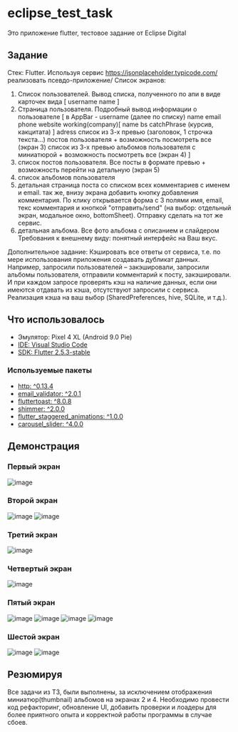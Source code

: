# eclipse_test_task

Это приложение flutter, тестовое задание от Eclipse Digital

## Задание

Стек: Flutter.
Используя сервис https://jsonplaceholder.typicode.com/ реализовать псевдо-приложение/
Список экранов:

1. Список пользователей. Вывод списка, полученного по апи в виде карточек вида
   [
   username
   name
   ]
2. Страница пользователя. Подробный вывод информации о пользователе
   [
   в AppBar - username
   (далее по списку)
   name
   email
   phone
   website
   working(company)[
   name
   bs
   catchPhrase (курсив, какцитата)
   ]
   adress
   список из 3-х превью (заголовок, 1 строчка текста...) постов пользователя + возможность посмотреть все (экран 3)
   список из 3-х превью альбомов пользователя с миниатюрой + возможность посмотреть все (экран 4)
   ]
3. список постов пользователя. Все посты в формате превью + возможность перейти на детальную (экран 5)
4. список альбомов пользователя
5. детальная страница поста со списком всех комментариев c именем и email. так же, внизу экрана добавить кнопку добавления комментария. По клику открывается форма с 3 полями имя, email, текс комментария и кнопкой "отправить/send" (на выбор: отдельный экран, модальное окно, bottomSheet). Отправку сделать на тот же сервис.
6. детальная альбома. Все фото альбома с описанием и слайдером
   Требования к внешнему виду: понятный интерфейс на Ваш вкус.

Дополнительное задание:
Кэшировать все ответы от сервиса, т.е. по мере использования приложения создавать дубликат данных. Например, запросили пользователей – закэшировали, запросили альбомы пользователя, отправили комментарий к посту, закэшировали. И при каждом запросе проверять кэш на наличие данных, если они имеются отдавать из кэша, отсутствуют запросили с сервиса. Реализация кэша на ваш выбор (SharedPreferences, hive, SQLite, и т.д.).

## Что использовалось

- Эмулятор: Pixel 4 XL (Android 9.0 Pie)
- [IDE: Visual Studio Code](https://visualstudio.microsoft.com/ru/vs/)
- [SDK: Flutter 2.5.3-stable](https://docs.flutter.dev/get-started/install/windows)

### Используемые пакеты

- [http: ^0.13.4](https://pub.dev/packages/http)
- [email_validator: ^2.0.1](https://pub.dev/packages/email_validator)
- [fluttertoast: ^8.0.8](https://pub.dev/packages/fluttertoast)
- [shimmer: ^2.0.0](https://pub.dev/packages/shimmer)
- [flutter_staggered_animations: ^1.0.0](https://pub.dev/packages/flutter_staggered_animations)
- [carousel_slider: ^4.0.0](https://pub.dev/packages/carousel_slider)

## Демонстрация

### Первый экран

![image](https://user-images.githubusercontent.com/71566968/143688365-667b6240-3079-4cba-82a4-cd1897949022.png)

### Второй экран
![image](https://user-images.githubusercontent.com/71566968/143688375-712044b0-8c8d-4896-8716-d6dc3626b157.png)
![image](https://user-images.githubusercontent.com/71566968/143688404-715762c0-4101-49f6-92c6-89f40d71f1cc.png)

### Третий экран 
![image](https://user-images.githubusercontent.com/71566968/143920623-8eb7220e-2ccf-4f12-bb6b-a6ec85412b24.png)

### Четвертый экран

![image](https://user-images.githubusercontent.com/71566968/143920678-e7cf93fd-ac19-4036-b9d3-c9251d2026ee.png)

### Пятый экран

![image](https://user-images.githubusercontent.com/71566968/143920753-5e541854-f97b-47f2-ad7e-87168531bdf1.png)
![image](https://user-images.githubusercontent.com/71566968/143920809-bba9311d-5b02-4304-858d-e7846f03f3f7.png)
![image](https://user-images.githubusercontent.com/71566968/143920833-dfb6b4f4-633e-4a6a-bc30-383f017db3aa.png)
![image](https://user-images.githubusercontent.com/71566968/143920854-d7ea2e92-db7b-452f-ac68-6961473b3ba6.png)

### Шестой экран 

![image](https://user-images.githubusercontent.com/71566968/143920949-6768a1a4-b7bc-456b-a8cb-d0b4290ab75f.png)
![image](https://user-images.githubusercontent.com/71566968/143920918-2766ea6f-3f97-4271-9fde-50da73cd6f44.png)

## Резюмируя
Все задачи из ТЗ, были выполнены, за исключением отображения миниатюр(thumbnail) альбомов на экранах 2 и 4.
Необходимо провести код рефакторинг, обновление UI, добавить проверки и лоадеры для более приятного опыта и корректной работы программы в случае сбоев. 
